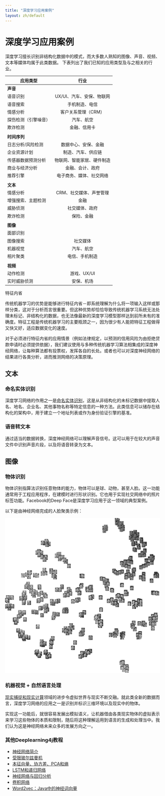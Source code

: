 ```yaml
---
title: "深度学习应用案例"
layout: zh/default
---
```


# 深度学习应用案例

深度学习擅长识别非结构化数据中的模式，而大多数人熟知的图像、声音、视频、文本等媒体均属于此类数据。 
下表列出了我们已知的应用类型及与之相关的行业。 

| 应用类型  | 行业 | 
| ------------- |:-------------:| 
| **声音** |       |
| 语音识别 | UX/UI、汽车、安保、物联网 |
| 语音搜索 | 手机制造、电信 |
| 情感分析 | 客户关系管理（CRM） |
| 探伤检测（引擎噪音） | 汽车、航空 |
| 欺诈检测 | 金融、信用卡 |
| | |
| **时间序列**| |
| 日志分析/风险检测 | 数据中心、安保、金融 |
| 企业资源计划 | 制造、汽车、供应链 |
| 传感器数据预测分析 | 物联网、智能家居、硬件制造 |
| 商业与经济分析 | 金融、会计、政府 |
| 推荐引擎 | 电子商务、媒体、社交网络 |
| | |
| **文本** | |
| 情感分析 | CRM、社交媒体、声誉管理 |
| 增强搜索、主题检测 | 金融 |
| 威胁侦测 | 社交媒体、政府 |
| 欺诈检测 | 保险、金融 |
| | |
| **图像** | |
| 面部识别 | |
| 图像搜索 | 社交媒体 |
| 机器视觉 | 汽车、航空 |
| 相片聚类 | 电信、手机制造 |
| | |
| **视频**| |
| 动作检测 | 游戏、UX/UI |
| 实时威胁侦测 | 安保、机场 | 

特征内省

传统机器学习的优势是能够进行特征内省－即系统理解为什么将一项输入这样或那样分类，这对于分析而言很重要。但这种优势却恰恰导致传统机器学习系统无法处理未标记、非结构化的数据，也无法像最新的深度学习模型那样达到前所未有的准确度。特征工程是传统机器学习的主要瓶颈之一，因为很少有人能把特征工程做得又快又好，适应数据变化的速度。

对于必须进行特征内省的应用情景（例如法律规定，以预测的信用风险为由拒绝贷款申请时必须提供依据），我们建议使用与多种传统机器学习算法相集成的深度神经网络，让每种算法都有投票权，发挥各自的长处。或者也可以对深度神经网络的结果进行各类分析，进而推测网络的决策原理。 

## 文本

### 命名实体识别

深度学习网络的作用之一是[命名实体识别](https://en.wikipedia.org/wiki/Named-entity_recognition)，这是从非结构化的未标记数据中提取人名、地名、企业名、其他事物名称等特定信息的一种方法。此类信息可以储存在结构化的架构中，用于建立一个地址列表或作为身份验证引擎的基准。 

### 语音转文本

通过适当的数据转换，深度神经网络可以理解声音信号。这可以用于在较大的声音文件中识别声音片段，以及将语音转录为文本。

## 图像

### 物体识别

物体识别指算法识别任意物体的能力，物体可以是球、动物，甚至人脸。这一功能通常用于工程应用程序，在建模时进行形状识别。它也用于实现社交网络中的照片标签功能。Facebook的Deep Face是深度学习应用于这一领域的典型案例。 

以下是由神经网络完成的人脸聚类示例：

![Alt text](./img/faces_tsne.jpg)

### 机器视觉 + 自然语言处理

[现实捕捉和现实计算](http://pando.com/2014/02/16/convergence-what-happens-when-virtual-realities-take-over/)领域的进步令虚拟世界与现实不断交融。就此类全新的数据而言，深度学习网络的应用之一是识别并标识三维环境以及现实中的物体。 

实现这一功能后，就很容易发展出模拟语义，让机器借由各类现实物体的虚拟表示来学习这些物体的本质和限制，随后将这种理解运用到语言的生成和处理当中。我们认为这是神经网络未来众多的发展方向之一。 

### <a name="beginner">其他Deeplearning4j教程</a>
* [神经网络简介](./zh-neuralnet-overview)
* [受限玻尔兹曼机](./zh-restrictedboltzmannmachine)
* [本征向量、协方差、PCA和熵](./zh-eigenvector)
* [LSTM和递归网络](./zh-lstm)
* [神经网络与回归分析](./linear-regression)
* [卷积网络](./zh-convolutionalnets)
* [Word2vec：Java中的神经词向量](./zh-word2vec)

